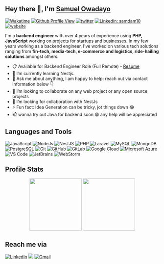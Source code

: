 <h2 align="left" >Hey there 👋, I'm <a href="https://www.linkedin.com/in/samuel-owadayo-6a6bb614b" target="_blank"> Samuel Owadayo </a></h2>
<p align="left">

[![Wakatime](https://wakatime.com/badge/user/f1881d0e-d2eb-4b93-8c28-8dd8d8211b3e.svg)](https://wakatime.com/@f1881d0e-d2eb-4b93-8c28-8dd8d8211b3e)
[![Github Profile View](https://komarev.com/ghpvc/?username=ItzSamdam&label=Github%20Profile%20Views&color=blue&style=plastic)](https://github.com/ItzSamdam)
[![twitter](https://img.shields.io/twitter/follow/itzsamdam?label=Samuel%20Owadayo&logo=twitter&color=%23007ec6&style=plastic)](https://twitter.com/itzsamdam)
[![Linkedin: samdam10](https://img.shields.io/badge/-Samuel%20Owadayo-blue?style=flat-square&logo=Linkedin&logoColor=white&link=https://www.linkedin.com/in/samuel-owadayo-6a6bb614b/)](https://www.linkedin.com/in/samuel-owadayo-6a6bb614b/)
[![website](https://img.shields.io/badge/Portfolio%20Website-2648ff?style=flat-square&logo=google-chrome)](https://samuelowadayo.com.ng)

I'm a **backend engineer** with over 4 years of experience using **PHP, JavaScript** working on projects for startups and businesses. In my few years working as a backend engineer, I've worked on various tech solutions ranging from **fin-tech, media-tech, e-commerce and logistics, ride-hailing solutions** amongst others.

- 📋 Available for Backend Engineer Role (Full Remote) - [Resume](https://docs.google.com/document/d/1zI81_njjYeDMrhJE4e-w9eAOgb3mOv0KRyJ3w3kL98w/edit?usp=sharing)
- 🌱 I’m currently learning Nestjs.
- 💬 Ask me about anything, I am happy to help: reach out via contact information below 👇
- 👯 I’m looking to collaborate on any web project or any open source projects
- 🤔 I’m looking for collaboration with NestJs
- ⚡ Fun fact: Idea Generation can be tricky, jot things down 😂
- 📫 wanna try out Java for backend soon 😁 any help will be appreciated

<h2>Languages and Tools</h2>
<p align="left">
<!-- <img alt="HTML5" src="https://img.shields.io/badge/html5-%23E34F26.svg?&style=for-the-badge&logo=html5&logoColor=white" />
 <img alt="CSS3" src="https://img.shields.io/badge/css3-%231572B6.svg?&style=for-the-badge&logo=css3&logoColor=white" /> -->
 <img alt="JavaScript" src="https://img.shields.io/badge/javascript-%23323330.svg?&style=for-the-badge&logo=javascript&logoColor=%23F7DF1E" />
  <img alt="NodeJs" src="https://img.shields.io/badge/Node.js-339933?style=for-the-badge&logo=nodedotjs&logoColor=white" />
  <img alt="NestJS" src="https://img.shields.io/badge/nestjs-0078D4?style=for-the-badge&logo=nestjs&logoColor=white" />
 <img alt="PHP" src="https://img.shields.io/badge/php-%2314354C.svg?style=for-the-badge&logo=php&logoColor=white"/>
  <img alt="Laravel" src="https://img.shields.io/badge/laravel-%2314354C.svg?style=for-the-badge&logo=laravel&logoColor=white"/>
<!-- <img alt="npm" src="https://img.shields.io/badge/npm-CB3837?style=for-the-badge&logo=npm&logoColor=white" />
<img alt="composer" src="https://img.shields.io/badge/composer-CB3837?style=for-the-badge&logo=composer&logoColor=white" /> -->
<img alt="MySQL" src="https://img.shields.io/badge/MySQL-00000F?style=for-the-badge&logo=mysql&logoColor=white" />
 <img alt="MongoDB" src="https://img.shields.io/badge/MongoDB-white?style=for-the-badge&logo=mongodb&logoColor=4EA94B" />
  <img alt="PostgreSQL" src="https://img.shields.io/badge/postgres-white?style=for-the-badge&logo=PostgreSQL&logoColor=4EA94B" />
 <img alt="Git" src="https://img.shields.io/badge/Git-F05032?style=for-the-badge&logo=git&logoColor=white" />
<img alt="GitHub" src="https://img.shields.io/badge/GitHub-%2314354C.svg?style=for-the-badge&logo=GitHub&logoColor=white"/>
 <img alt="GitLab" src="https://img.shields.io/badge/GitLab-%2314354C.svg?style=for-the-badge&logo=GitLab&logoColor=white"/>
    <img alt="Google Cloud" src="https://img.shields.io/badge/Google_Cloud-339933?style=for-the-badge&logo=google-cloud&logoColor=white" />
    <img alt="Microsoft Azure" src="https://img.shields.io/badge/microsoft%20azure-0089D6?style=for-the-badge&logo=microsoft-azure&logoColor=white" />
    <img alt="VS Code" src="https://img.shields.io/badge/Visual_Studio_Code-0078D4?style=for-the-badge&logo=visual%20studio%20code&logoColor=white" />
    <img alt="JetBrains" src="https://img.shields.io/badge/phpstorm-0078D4?style=for-the-badge&logo=phpstorm&logoColor=white" />
    <img alt="WebStorm" src="https://img.shields.io/badge/webstorm-0078D4?style=for-the-badge&logo=webstorm&logoColor=white" />
</p>

<h2>Profile Stats</h2>
<p align="center">
<img height="170" src="https://github-readme-stats.vercel.app/api?username=ItzSamdam&show_icons=true&rank_icon=github&bg_color=00000000"/>
<img height="170" src="https://github-readme-stats.vercel.app/api/top-langs/?username=ItzSamdam&layout=compact&hide=html&theme=dracula"/><br>
<!-- <img width="80%" src="http://github-profile-summary-cards.vercel.app/api/cards/profile-details?username=ItzSamdam&theme=github_dark"/> -->
</p>

<h2>Reach me via</h2>
<p align="left">
<a href="https://www.linkedin.com/in/samuel-owadayo-6a6bb614b/" target="_blank"><img alt="LinkedIn" src="https://img.shields.io/badge/linkedin%20-%230077B5.svg?&style=for-the-badge&logo=linkedin&logoColor=white" /></a>
<a href="https://twitter.com/ItzSamdam" target="_blank"><img src="https://img.shields.io/badge/twitter-%2300acee.svg?&style=for-the-badge&logo=twitter&logoColor=white&alt=twitter" /></a>
<!-- <a href="https://twitter.com/ItzSamdam" target="_blank"><img src="https://img.shields.io/badge/twitter-%2300acee.svg?&style=for-the-badge&logo=twitter&logoColor=white&alt=twitter" /></a> -->
<a href="mailto:odevservices@gmail.com"><img  alt="Gmail" src="https://img.shields.io/badge/Gmail-D14836?style=for-the-badge&logo=gmail&logoColor=white" />
</p>